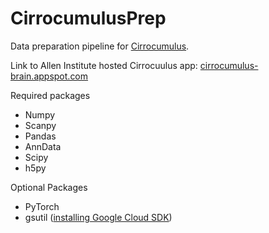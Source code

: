 # CirrocumulusPrep
Data preparation pipeline for [Cirrocumulus](https://cirrocumulus.readthedocs.io/en/latest/installation.html).

Link to Allen Institute hosted Cirrocuulus app: [cirrocumulus-brain.appspot.com](https://cirrocumulus-brain.appspot.com)

Required packages
- Numpy
- Scanpy
- Pandas
- AnnData
- Scipy
- h5py

Optional Packages
- PyTorch
- gsutil ([installing Google Cloud SDK](https://cloud.google.com/sdk/docs/install))
